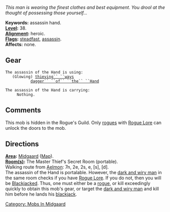 *This man is wearing the finest clothes and best equipment. You drool at
the thought of possessing those yourself...*

**Keywords:** assassin hand.  
**[Level](Level.md "wikilink"):** 38.  
**[Alignment](Alignment.md "wikilink"):** heroic.  
**[Flags](:Category:_Mob_Types.md "wikilink"):**
[steadfast](Sentinel_Mobs.md "wikilink"),
[assassin](Assassin_Mobs.md "wikilink").  
**Affects:** none.  

## Gear

`The assassin of the Hand is using:`  
<worn about body>`   (Glowing) `[`thieving`` ``ways`](Thieving_Ways.md "wikilink")  
<wielded>`           `[`dagger`` ``of`` ``the`` ``Hand`](Dagger_Of_The_Hand.md "wikilink")

`The assassin of the Hand is carrying:`  
`     Nothing.`

## Comments

This mob is hidden in the Rogue's Guild. Only
[rogues](:Category:Rogues.md "wikilink") with [Rogue
Lore](Rogue_Lore "wikilink") can unlock the doors to the mob.

## Directions

**[Area](:Category:_Areas.md "wikilink"):**
[Midgaard](:Category:_Midgaard.md "wikilink")
([Map](Midgaard_Map.md "wikilink")).  
**[Room(s)](:Category:_Rooms.md "wikilink"):** The Master Thief's Secret
Room (portable).  
Walking route from [Aelmon](Aelmon.md "wikilink"): 7n, 2e, 2s, e, \[s\],
\[d\].  
The assassin of the Hand is portalable. However, the [dark and wiry
man](dark_and_wiry_man "wikilink") in the same room checks if you have
[Rogue Lore](Rogue_Lore "wikilink"). If you do not, then you will be
[Blackjacked](Blackjack "wikilink"). Thus, one must either be a
[rogue](:Category:Rogues.md "wikilink"), or kill exceedingly quickly to
obtain this mob's gear, or target the [dark and wiry
man](dark_and_wiry_man "wikilink") and kill him before he lands his
[blackjack](blackjack "wikilink").

[Category: Mobs In Midgaard](Category:_Mobs_In_Midgaard "wikilink")
